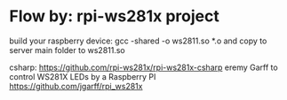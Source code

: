# Flow by: rpi-ws281x project
build your raspberry device: gcc -shared -o ws2811.so *.o
and copy to server main folder to ws2811.so

csharp: https://github.com/rpi-ws281x/rpi-ws281x-csharp
eremy Garff to control WS281X LEDs by a Raspberry PI https://github.com/jgarff/rpi_ws281x